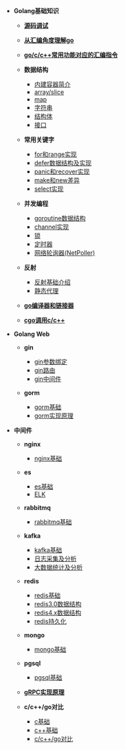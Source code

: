 - **Golang基础知识**  
  - [**源码调试**](./md/base/source/debug.md)  
  - [**从汇编角度理解go**](https://github.com/ymm135/TD4-4BIT-CPU/blob/master/go-asm.md) 
  - [**go/c/c++常用功能对应的汇编指令**](https://github.com/ymm135/go-build/blob/master/gouse-assembly.md)   

  - **数据结构**
    - [内建容器简介](https://github.com/ymm135/go-coding/blob/main/docs/3_%E5%86%85%E5%BB%BA%E5%AE%B9%E5%99%A8.md)  
    - [array/slice](md/base/array/array-slice.md)  
    - [map](./md/base/map/map.md)
    - [字符串](./md/base/string/string.md)  
    - [结构体](md/base/object/struct.md)    
    - [接口](md/base/object/interface.md)  

  - **常用关键字**  
    - [for和range实现](md/base/keyword/for-range.md)  
    - [defer数据结构及实现](md/base/keyword/defer.md)    
    - [panic和recover实现](md/base/keyword/panic-and-recover.md)  
    - [make和new差异](md/base/keyword/make-vs-new.md)   
    - [select实现](md/base/keyword/select.md)

  - **并发编程**
    - [goroutine数据结构](md/base/concurrent/goroutine.md)  
    - [channel实现](md/base/concurrent/channel.md)  
    - [锁](md/base/concurrent/lock.md)  
    - [定时器](md/base/concurrent/timer.md)
    - [网络轮询器(NetPoller)](md/base/concurrent/net-poller.md)

  - **反射**
    - [反射基础介绍](https://github.com/ymm135/go-coding/blob/main/lang/reflect/README.md)  
    - [静态代理](md/base/reflect/static-proxy.md)

  - [**go编译器和链接器**](https://github.com/ymm135/go-build)  
  - [**cgo调用c/c++**](https://github.com/ymm135/go-coding/blob/main/lang/c_cpp/README.md)     


- **Golang Web**
  - **gin**
    - [gin参数绑定](./md/web/gin/gin-bind.md)  
    - [gin路由](./md/web/gin/gin-router.md)    
    - [gin中间件](./md/web/gin/gin-middleware.md)    

  - **gorm**  
    - [gorm基础](md/web/gorm/base-gorm.md)  
    - [gorm实现原理](md/web/gorm/flow-gorm.md)  

- **中间件**
  - **nginx**
    - [nginx基础](md/middleware/nginx/nginx-base.md)  

  - **es** 
    - [es基础](md/middleware/es/es-base.md)
    - [ELK](md/middleware/es/elk.md)  

  - **rabbitmq**
    - [rabbitmq基础](md/middleware/rabbitmq/rabbitmq-bases.md)

  - **kafka**  
    - [kafka基础](md/middleware/kafka/kafka-base.md)  
    - [日志采集及分析](md/middleware/kafka/kafka-log.md)  
    - [大数据统计及分析](md/middleware/kafka/kafka-bigdata.md)   

  - **redis**
    - [redis基础](md/middleware/redis/redis-base.md)
    - [redis3.0数据结构](./md/middleware/redis/redis-data-structure.md)  
    - [redis4.x数据结构](./md/middleware/redis/redis4-data-structure.md)
    - [redis持久化](./md/middleware/redis/redis-db.md)  

  - **mongo**  
    - [mongo基础](md/middleware/mongo/mongo-base.md)  

  - **pgsql**
    - [pgsql基础](md/middleware/pgsql/pgsql-base.md)  

  - [**gRPC实现原理**](https://github.com/ymm135/go-coding/blob/main/lang/rpc/grpc/README.md)


  - **c/c++/go对比** 
    - [c基础](md/c-cpp-golang/base-c.md)  
    - [c++基础](md/c-cpp-golang/base-c++.md)  
    - [c/c++/go对比](md/c-cpp-golang/c-c++-golang.md)  

